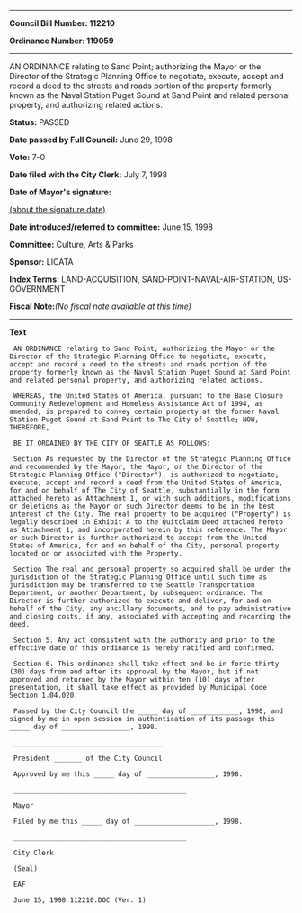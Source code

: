 

********

**Council Bill Number: 112210**
   
**Ordinance Number: 119059**
********

 AN ORDINANCE relating to Sand Point; authorizing the Mayor or the Director of the Strategic Planning Office to negotiate, execute, accept and record a deed to the streets and roads portion of the property formerly known as the Naval Station Puget Sound at Sand Point and related personal property, and authorizing related actions.

**Status:** PASSED
   
**Date passed by Full Council:** June 29, 1998
   
**Vote:** 7-0
   
**Date filed with the City Clerk:** July 7, 1998
   
**Date of Mayor's signature:**
   
[(about the signature date)](/~public/approvaldate.htm)
   
   
   
**Date introduced/referred to committee:** June 15, 1998
   
**Committee:** Culture, Arts & Parks
   
**Sponsor:** LICATA
   
   
**Index Terms:** LAND-ACQUISITION, SAND-POINT-NAVAL-AIR-STATION, US-GOVERNMENT

**Fiscal Note:**_(No fiscal note available at this time)_

********

**Text**
   
```
 AN ORDINANCE relating to Sand Point; authorizing the Mayor or the Director of the Strategic Planning Office to negotiate, execute, accept and record a deed to the streets and roads portion of the property formerly known as the Naval Station Puget Sound at Sand Point and related personal property, and authorizing related actions.

 WHEREAS, the United States of America, pursuant to the Base Closure Community Redevelopment and Homeless Assistance Act of 1994, as amended, is prepared to convey certain property at the former Naval Station Puget Sound at Sand Point to The City of Seattle; NOW, THEREFORE,

 BE IT ORDAINED BY THE CITY OF SEATTLE AS FOLLOWS:

 Section As requested by the Director of the Strategic Planning Office and recommended by the Mayor, the Mayor, or the Director of the Strategic Planning Office ("Director"), is authorized to negotiate, execute, accept and record a deed from the United States of America, for and on behalf of The City of Seattle, substantially in the form attached hereto as Attachment 1, or with such additions, modifications or deletions as the Mayor or such Director deems to be in the best interest of the City. The real property to be acquired ("Property") is legally described in Exhibit A to the Quitclaim Deed attached hereto as Attachment 1, and incorporated herein by this reference. The Mayor or such Director is further authorized to accept from the United States of America, for and on behalf of the City, personal property located on or associated with the Property.

 Section The real and personal property so acquired shall be under the jurisdiction of the Strategic Planning Office until such time as jurisdiction may be transferred to the Seattle Transportation Department, or another Department, by subsequent ordinance. The Director is further authorized to execute and deliver, for and on behalf of the City, any ancillary documents, and to pay administrative and closing costs, if any, associated with accepting and recording the deed.

 Section 5. Any act consistent with the authority and prior to the effective date of this ordinance is hereby ratified and confirmed.

 Section 6. This ordinance shall take effect and be in force thirty (30) days from and after its approval by the Mayor, but if not approved and returned by the Mayor within ten (10) days after presentation, it shall take effect as provided by Municipal Code Section 1.04.020.

 Passed by the City Council the _____ day of ____________, 1998, and signed by me in open session in authentication of its passage this _____ day of _________________, 1998.

 _____________________________________

 President _______ of the City Council

 Approved by me this _____ day of _________________, 1998.

 ___________________________________________

 Mayor

 Filed by me this _____ day of ____________________, 1998.

 ___________________________________________

 City Clerk

 (Seal)

 EAF

 June 15, 1998 112210.DOC (Ver. 1)

```
